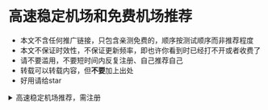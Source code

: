 # 高速稳定机场和免费机场推荐

* 本文不含任何推广链接，只包含亲测免费的，顺序按测试顺序而非推荐程度
* 本文不保证时效性，不保证更新频率，即也许你看到时已经打不开或者收费了
* 请不要滥用，不要短时间内反复注册、自己推荐自己
* 转载可以转载内容，但**不要**加上出处
* 好用请给star

<details>
    <summary>高速稳定机场推荐，需注册</summary>

```
小飞侠SSR [https://www.xfxssr.com](https://www.xfxssr.com)  [https://t.me/xfxssr](https://t.me/xfxssr)
节点非常多，有的速度很快
价格很优惠,线路问题，非常推荐

```

<details>
    <summary>免费机场列表，需注册</summary>

```


星链计划（v2）[https://starlink.to/](https://starlink.to/) [https://t.me/starlinkto](https://t.me/starlinkto)
节点非常多，有的速度很快
免费流量100G，到期或者用完可以发工单重置

cnplus（v2）[https://okgg.top](https://okgg.top) [https://t.me/freemyv2rayssr](https://t.me/freemyv2rayssr)
节点非常多，但质量一般
注册送一点余额，累计能买两个月，但单次只能买3天，一定要手动购买套餐才能用，不会自动续期
注册必须要邀请码，tg群里有

[https://www.shadowrhythm.xyz/](https://www.shadowrhythm.xyz/) [https://t.me/+Tc4aPVfZPFQ3ODQ1](https://t.me/+Tc4aPVfZPFQ3ODQ1)
免费节点7个
之前要手动购买一下0元套餐，现在好像看不到了，不知道是不是注册就行

百慕大里的小小布吉岛～（v2）[https://v2.bujidao.org](https://v2.bujidao.org) [https://t.me/bujidaoChat](https://t.me/bujidaoChat)
节点列表页面未启用监测
目前禁止大陆IP访问，邀请码必填tg群里有
大概三个星期过期，可以注销账号
```
</details>

<!-- <details>
    <summary>无需注册的节点，只建议临时使用</summary>

```
https://github.com/ffbsy/V2P/blob/master/V2.md 来自 https://t.me/FFFREE2
```
</details> -->

<details>
    <summary>使用说明和建议</summary>

```
* 倍率的意思：假如倍率是10，实际使用1G的流量，会消耗10G的流量余额。倍率0就是不消耗余额
* 限速：节点可以限速，账户也可以限速。即使机场不主动限速，速度也会受很多其它因素影响（木桶原理）
* 延迟和速度是两个概念。延迟低且速度快当然是最好的。但若延迟一般，速度仍可能很快，反之也一样成立
* 注册邮箱可用ProtonMail，是主打安全的邮箱。有的机场不支持但本文的都支持。不过打开速度较慢，需要魔法
* tg是一个聊天软件，相对安全，但需要魔法，注册要手机号。一般机场会在tg群发通知，遇到问题可进群问他们
* 打不开连不上不要问我，这些网站都不是我开的；不会用也不要问我，网上的教程太多太多了
* 不要用蓝灯，明目张胆坑钱，居然还有一群人推荐。在2016年还算能用
```
</details>

<details>
    <summary>屏蔽背景那个超级占CPU的特效</summary>

```
安装uBlock Origin或ABP等扩展，添加这三条自定义规则：
||cdn.jsdelivr.net/npm/canvas-nest.js*$script
*/js/canvas-nest.min.js|$script
*/assets/js/particle.js|$script
```
</details>

## 免责声明

* 收集自网络，仅供学习交流，请在试用后24小时内删除
* 禁止进行任何违法恶意活动
* 需遵循节点所属国家的相关法律以及中国法律
